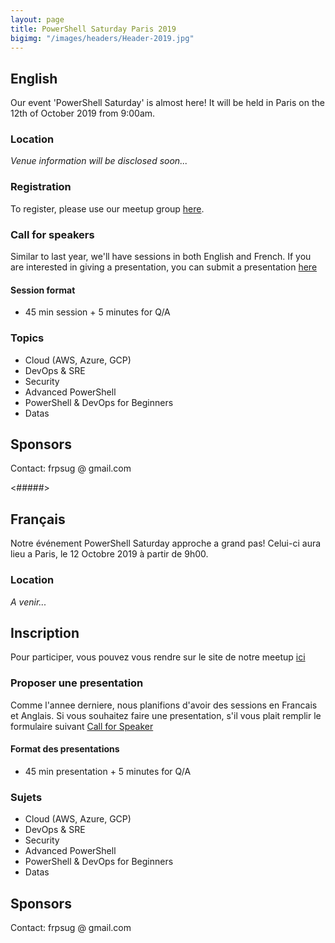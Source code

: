 ```yaml
---
layout: page
title: PowerShell Saturday Paris 2019
bigimg: "/images/headers/Header-2019.jpg"
---
```


## English
Our event 'PowerShell Saturday' is almost here! 
It will be held in Paris on the 12th of October 2019 from 9:00am.
### Location
<i>Venue information will be disclosed soon...</i>
### Registration
To register, please use our meetup group [here](https://www.meetup.com/fr-FR/FrenchPSUG/events/261869405/).
### Call for speakers
Similar to last year, we'll have sessions in both English and French. If you are interested in giving a presentation, you can submit a presentation [here](https://docs.google.com/forms/d/e/1FAIpQLSd0Khps45tqPV1qMqzOS6c4y93WNkv-l0dS_yp6rqEBXnLV1w/viewform)
#### Session format
* 45 min session + 5 minutes for Q/A
### Topics
* Cloud (AWS, Azure, GCP)
* DevOps & SRE
* Security
* Advanced PowerShell
* PowerShell & DevOps for Beginners
* Datas
## Sponsors
Contact: frpsug @ gmail.com

<#####>

## Français
Notre événement PowerShell Saturday approche a grand pas!
Celui-ci aura lieu a Paris, le 12 Octobre 2019 à partir de 9h00.
### Location
<i>A venir...</i>
## Inscription
Pour participer, vous pouvez vous rendre sur le site de notre meetup [ici](https://www.meetup.com/fr-FR/FrenchPSUG/events/261869405/)
### Proposer une presentation
Comme l'annee derniere, nous planifions d'avoir des sessions en Francais et Anglais. Si vous souhaitez faire une presentation, s'il vous plait remplir le formulaire suivant [Call for Speaker](https://docs.google.com/forms/d/e/1FAIpQLSd0Khps45tqPV1qMqzOS6c4y93WNkv-l0dS_yp6rqEBXnLV1w/viewform)
#### Format des presentations
* 45 min presentation + 5 minutes for Q/A
### Sujets
* Cloud (AWS, Azure, GCP)
* DevOps & SRE
* Security
* Advanced PowerShell
* PowerShell & DevOps for Beginners
* Datas
## Sponsors
Contact: frpsug @ gmail.com
